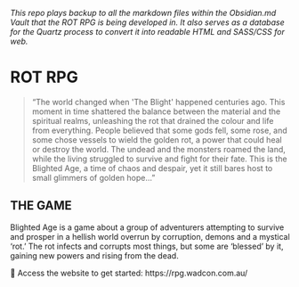*This repo plays backup to all the markdown files within the Obsidian.md Vault that the ROT RPG is being developed in. It also serves as a database for the Quartz process to convert it into readable HTML and SASS/CSS for web.*

# ROT RPG

> “The world changed when 'The Blight' happened centuries ago. This moment in time shattered the balance between the material and the spiritual realms, unleashing the rot that drained the colour and life from everything. 
People believed that some gods fell, some rose, and some chose vessels to wield the golden rot, a power that could heal or destroy the world. 
The undead and the monsters roamed the land, while the living struggled to survive and fight for their fate. This is the Blighted Age, a time of chaos and despair, yet it still bares host to small glimmers of golden hope…”



## THE GAME


Blighted Age is a game about a group of adventurers attempting to survive and prosper in a hellish world overrun by corruption, demons and a mystical ‘rot.’ The rot infects and corrupts most things, but some are ‘blessed’ by it, gaining new powers and rising from the dead. 


<p>
🔗 Access the website to get started: https://rpg.wadcon.com.au/
</p>

